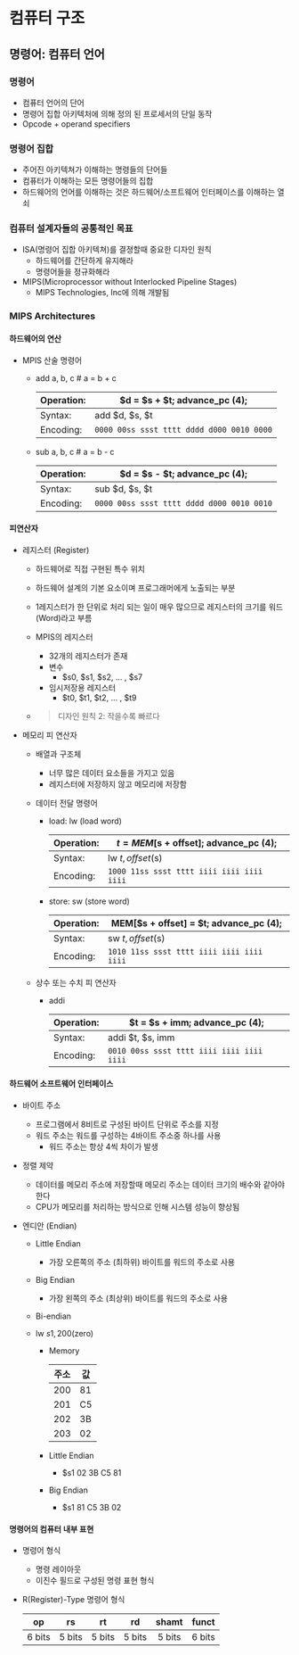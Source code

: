 # 컴퓨터 구조

## 명령어: 컴퓨터 언어

### 명령어

- 컴퓨터 언어의  단어
- 명령어 집합 아키텍처에 의해 정의 된 프로세서의 단일 동작
- Opcode + operand specifiers

### 명령어 집합

- 주어진 아키텍쳐가 이해하는 명령들의 단어들
- 컴퓨터가 이해하는 모든 명령어들의 집합
- 하드웨어의 언어를 이해하는 것은 하드웨어/소프트웨어 인터페이스를 이해하는 열쇠

### 컴퓨터 설계자들의 공통적인 목표

- ISA(명령어 집합 아키텍쳐)를 결졍할때 중요한 디자인 원칙
  - 하드웨어를 간단하게 유지해라
  - 명령어들을 정규화해라
- MIPS(Microprocessor without Interlocked Pipeline Stages)
  - MIPS Technologies, Inc에 의해 개발됨

### MIPS Architectures

#### 하드웨어의 연산

- MPIS  산술 명령어

  - add a, b, c	# a = b + c

    | Operation: | $d = $s + $t; advance_pc (4);             |
    | ---------- | ----------------------------------------- |
    | Syntax:    | add $d, $s, $t                            |
    | Encoding:  | `0000 00ss ssst tttt dddd d000 0010 0000` |

  - sub a, b, c	# a = b - c

    | Operation: | $d = $s - $t; advance_pc (4);             |
    | ---------- | ----------------------------------------- |
    | Syntax:    | sub $d, $s, $t                            |
    | Encoding:  | `0000 00ss ssst tttt dddd d000 0010 0010` |

#### 피연산자

- 레지스터 (Register)

  - 하드웨어로 직접 구현된 특수 위치

  - 하드웨어 설계의 기본 요소이며 프로그래머에게 노출되는 부분

  - 1레지스터가 한 단위로 처리 되는 일이 매우 많으므로 레지스터의 크기를 워드(Word)라고 부름

  - MPIS의 레지스터

    - 32개의 레지스터가 존재
    - 변수
      - $s0, $s1, $s2, ... , $s7
    - 임시저장용 레지스터
      - $t0, $t1, $t2, ... , $t9

  - > 디자인 원칙 2: 작을수록 빠르다

- 메모리 피 연산자

  - 배열과 구조체

    - 너무 많은 데이터 요소들을 가지고 있음
    - 레지스터에 저장하지 않고 메모리에 저장함

  - 데이터 전달 명령어

    - load: lw (load word)

      | Operation: | $t = MEM[$s + offset]; advance_pc (4);    |
      | ---------- | ----------------------------------------- |
      | Syntax:    | lw $t, offset($s)                         |
      | Encoding:  | `1000 11ss ssst tttt iiii iiii iiii iiii` |

    - store: sw (store word)

      | Operation: | MEM[$s + offset] = $t; advance_pc (4);    |
      | ---------- | ----------------------------------------- |
      | Syntax:    | sw $t, offset($s)                         |
      | Encoding:  | `1010 11ss ssst tttt iiii iiii iiii iiii` |

  - 상수 또는 수치 피 연산자

    - addi

      | Operation: | $t = $s + imm; advance_pc (4);            |
      | ---------- | ----------------------------------------- |
      | Syntax:    | addi $t, $s, imm                          |
      | Encoding:  | `0010 00ss ssst tttt iiii iiii iiii iiii` |

#### 하드웨어 소프트웨어 인터페이스

- 바이트 주소
  - 프로그램에서 8비트로 구성된 바이트 단위로 주소를 지정
  - 워드 주소는 워드를 구성하는 4바이트 주소중 하나를 사용
    - 워드 주소는 항상 4씩 차이가 발생
- 정렬 제약
  - 데이터를 메모리 주소에 저장할때 메모리 주소는 데이터 크기의 배수와 같아야 한다
  - CPU가 메모리를 처리하는 방식으로 인해 시스템 성능이 향상됨 

- 엔디안 (Endian)

  - Little Endian

    - 가장 오른쪽의 주소 (최하위) 바이트를 워드의 주소로 사용

  - Big Endian

    - 가장 왼쪽의 주소 (최상위) 바이트를 워드의 주소로 사용

  - Bi-endian

  - lw $s1, 200($zero)

    - Memory

      | 주소 | 값   |
      | ---- | ---- |
      | 200  | 81   |
      | 201  | C5   |
      | 202  | 3B   |
      | 203  | 02   |

    - Little Endian

      - $s1 02 3B C5 81

    - Big Endian

      - $s1 81 C5 3B 02 

#### 명령어의 컴퓨터 내부 표현

- 명령어 형식

  - 명령 레이아웃
  - 이진수 필드로 구성된 명령 표현 형식

- R(Register)-Type 명령어 형식

  |   op   |   rs   |   rt   |   rd   | shamt  | funct  |
  | :----: | :----: | :----: | :----: | :----: | :----: |
  | 6 bits | 5 bits | 5 bits | 5 bits | 5 bits | 6 bits |

  